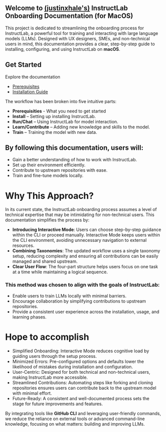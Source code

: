 ## Welcome to [(justinxhale's)](https://github.com/JustinXHale) InstructLab Onboarding Documentation (for MacOS)

This project is dedicated to streamlining the onboarding process for InstructLab, a powerful tool for training and interacting with large language models (LLMs). Designed with UX designers, SMEs, and non-technical users in mind, this documentation provides a clear, step-by-step guide to installing, configuring, and using InstructLab on **macOS**.

## Get Started
Explore the documentation
- [Prerequisites](prerequisites.md)
- [Installation Guide](install.md)

The workflow has been broken into five intuitive parts:

- **Prerequisities** - What you need to get started
- **Install** – Setting up installing InstructLab.
- **Run/Chat** – Using InstructLab for model interaction.
- **Learn/Contribute** – Adding new knowledge and skills to the model.
- **Train** – Training the model with new data.

## By following this documentation, users will:

- Gain a better understanding of how to work with InstructLab.
- Set up their environment efficiently.
- Contribute to upstream repositories with ease.
- Train and fine-tune models locally.

# Why This Approach?
In its current state, the InstructLab onboarding process assumes a level of technical expertise that may be intimidating for non-technical users. This documentation simplifies the process by:

- **Introducing Interactive Mode**: Users can choose step-by-step guidance within the CLI or proceed manually. Interactive Mode keeps users within the CLI environment, avoiding unnecessary navigation to external resources.
- **Combining Taxonomies**: The updated workflow uses a single taxonomy setup, reducing complexity and ensuring all contributions can be easily managed and shared upstream.
- **Clear User Flow**: The four-part structure helps users focus on one task at a time while maintaining a logical sequence.

### This method was chosen to align with the goals of InstructLab:

- Enable users to train LLMs locally with minimal barriers.
- Encourage collaboration by simplifying contributions to upstream repositories.
- Provide a consistent user experience across the installation, usage, and learning phases.

# Hope to accomplish
- Simplified Onboarding: Interactive Mode reduces cognitive load by guiding users through the setup process.
- Minimized Errors: Pre-configured options and defaults lower the likelihood of mistakes during installation and configuration.
- User-Centric: Designed for both technical and non-technical users, making InstructLab more accessible.
- Streamlined Contributions: Automating steps like forking and cloning repositories ensures users can contribute back to the upstream model with minimal effort.
- Future-Ready: A consistent and well-documented process sets the stage for future improvements and features.

By integrating tools like **GitHub CLI** and leveraging user-friendly commands, we reduce the reliance on external tools or advanced command-line knowledge, focusing on what matters: building and improving LLMs.

